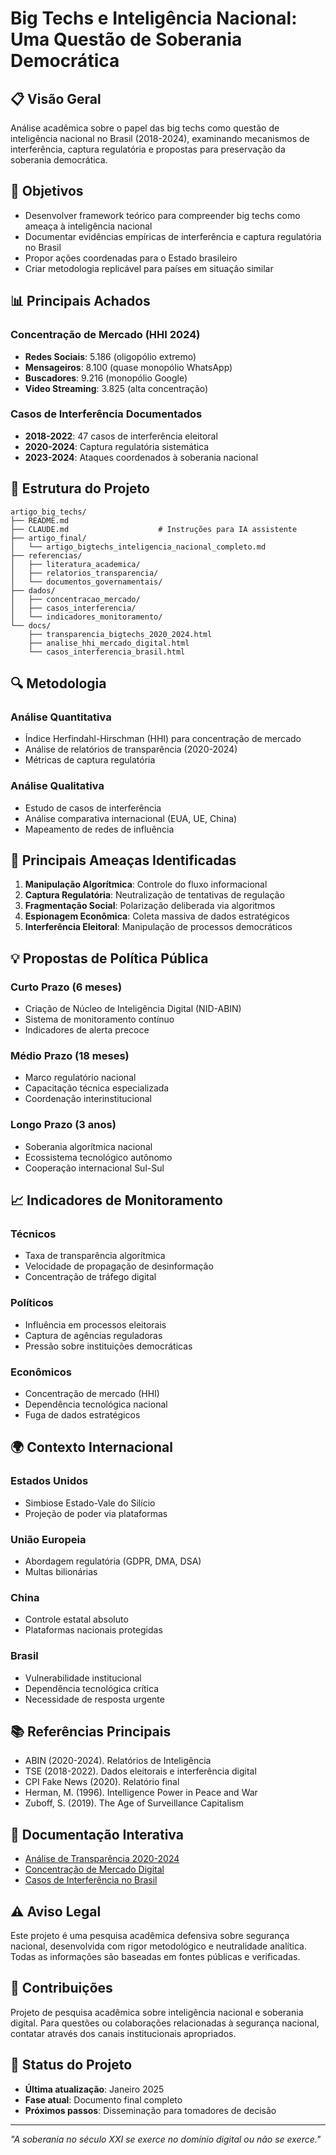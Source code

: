 # Big Techs e Inteligência Nacional: Uma Questão de Soberania Democrática

## 📋 Visão Geral

Análise acadêmica sobre o papel das big techs como questão de inteligência nacional no Brasil (2018-2024), examinando mecanismos de interferência, captura regulatória e propostas para preservação da soberania democrática.

## 🎯 Objetivos

- Desenvolver framework teórico para compreender big techs como ameaça à inteligência nacional
- Documentar evidências empíricas de interferência e captura regulatória no Brasil
- Propor ações coordenadas para o Estado brasileiro
- Criar metodologia replicável para países em situação similar

## 📊 Principais Achados

### Concentração de Mercado (HHI 2024)
- **Redes Sociais**: 5.186 (oligopólio extremo)
- **Mensageiros**: 8.100 (quase monopólio WhatsApp)
- **Buscadores**: 9.216 (monopólio Google)
- **Video Streaming**: 3.825 (alta concentração)

### Casos de Interferência Documentados
- **2018-2022**: 47 casos de interferência eleitoral
- **2020-2024**: Captura regulatória sistemática
- **2023-2024**: Ataques coordenados à soberania nacional

## 📁 Estrutura do Projeto

```
artigo_big_techs/
├── README.md
├── CLAUDE.md                    # Instruções para IA assistente
├── artigo_final/
│   └── artigo_bigtechs_inteligencia_nacional_completo.md
├── referencias/
│   ├── literatura_academica/
│   ├── relatorios_transparencia/
│   └── documentos_governamentais/
├── dados/
│   ├── concentracao_mercado/
│   ├── casos_interferencia/
│   └── indicadores_monitoramento/
└── docs/
    ├── transparencia_bigtechs_2020_2024.html
    ├── analise_hhi_mercado_digital.html
    └── casos_interferencia_brasil.html
```

## 🔍 Metodologia

### Análise Quantitativa
- Índice Herfindahl-Hirschman (HHI) para concentração de mercado
- Análise de relatórios de transparência (2020-2024)
- Métricas de captura regulatória

### Análise Qualitativa
- Estudo de casos de interferência
- Análise comparativa internacional (EUA, UE, China)
- Mapeamento de redes de influência

## 🚨 Principais Ameaças Identificadas

1. **Manipulação Algorítmica**: Controle do fluxo informacional
2. **Captura Regulatória**: Neutralização de tentativas de regulação
3. **Fragmentação Social**: Polarização deliberada via algoritmos
4. **Espionagem Econômica**: Coleta massiva de dados estratégicos
5. **Interferência Eleitoral**: Manipulação de processos democráticos

## 💡 Propostas de Política Pública

### Curto Prazo (6 meses)
- Criação de Núcleo de Inteligência Digital (NID-ABIN)
- Sistema de monitoramento contínuo
- Indicadores de alerta precoce

### Médio Prazo (18 meses)
- Marco regulatório nacional
- Capacitação técnica especializada
- Coordenação interinstitucional

### Longo Prazo (3 anos)
- Soberania algorítmica nacional
- Ecossistema tecnológico autônomo
- Cooperação internacional Sul-Sul

## 📈 Indicadores de Monitoramento

### Técnicos
- Taxa de transparência algorítmica
- Velocidade de propagação de desinformação
- Concentração de tráfego digital

### Políticos
- Influência em processos eleitorais
- Captura de agências reguladoras
- Pressão sobre instituições democráticas

### Econômicos
- Concentração de mercado (HHI)
- Dependência tecnológica nacional
- Fuga de dados estratégicos

## 🌍 Contexto Internacional

### Estados Unidos
- Simbiose Estado-Vale do Silício
- Projeção de poder via plataformas

### União Europeia
- Abordagem regulatória (GDPR, DMA, DSA)
- Multas bilionárias

### China
- Controle estatal absoluto
- Plataformas nacionais protegidas

### Brasil
- Vulnerabilidade institucional
- Dependência tecnológica crítica
- Necessidade de resposta urgente

## 📚 Referências Principais

- ABIN (2020-2024). Relatórios de Inteligência
- TSE (2018-2022). Dados eleitorais e interferência digital
- CPI Fake News (2020). Relatório final
- Herman, M. (1996). Intelligence Power in Peace and War
- Zuboff, S. (2019). The Age of Surveillance Capitalism

## 🔗 Documentação Interativa

- [Análise de Transparência 2020-2024](docs/transparencia_bigtechs_2020_2024.html)
- [Concentração de Mercado Digital](docs/analise_hhi_mercado_digital.html)
- [Casos de Interferência no Brasil](docs/casos_interferencia_brasil.html)

## ⚠️ Aviso Legal

Este projeto é uma pesquisa acadêmica defensiva sobre segurança nacional, desenvolvida com rigor metodológico e neutralidade analítica. Todas as informações são baseadas em fontes públicas e verificadas.

## 👥 Contribuições

Projeto de pesquisa acadêmica sobre inteligência nacional e soberania digital. Para questões ou colaborações relacionadas à segurança nacional, contatar através dos canais institucionais apropriados.

## 📅 Status do Projeto

- **Última atualização**: Janeiro 2025
- **Fase atual**: Documento final completo
- **Próximos passos**: Disseminação para tomadores de decisão

---

*"A soberania no século XXI se exerce no domínio digital ou não se exerce."*
